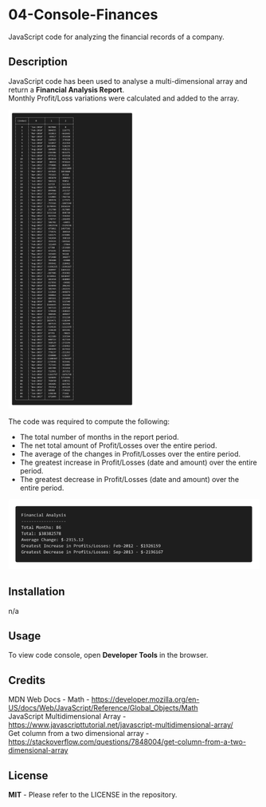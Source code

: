 # 04-Console-Finances
JavaScript code for analyzing the financial records of a company.  


## Description
	
JavaScript code has been used to analyse a multi-dimensional array and return a **Financial Analysis Report**.  
Monthly Profit/Loss variations were calculated and added to the array. 



![multi-dimensional array](./images/multi-dimensional-array.png)

The code was required to compute the following:

- The total number of months in the report period. 
- The net total amount of Profit/Losses over the entire period.  
- The average of the changes in Profit/Losses over the entire period. 
- The greatest increase in Profit/Losses (date and amount) over the entire period.  
- The greatest decrease in Profit/Losses (date and amount) over the entire period.  
 
![console-display](./images/financial-report.png) 


	
## Installation
	
n/a
	
## Usage
	   
To view code console, open **Developer Tools** in the browser.
	
## Credits
	
MDN Web Docs - Math - https://developer.mozilla.org/en-US/docs/Web/JavaScript/Reference/Global_Objects/Math  
JavaScript Multidimensional Array -  https://www.javascripttutorial.net/javascript-multidimensional-array/   
Get column from a two dimensional array - https://stackoverflow.com/questions/7848004/get-column-from-a-two-dimensional-array

## License
	
**MIT** - Please refer to the LICENSE in the repository.
